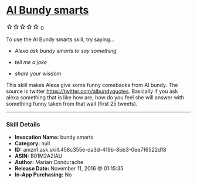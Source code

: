# [Al Bundy smarts](http://alexa.amazon.com/#skills/amzn1.ask.skill.458c355e-da3d-419b-8bb3-0ee716522d18)
![0 stars](../../images/ic_star_border_black_18dp_1x.png)![0 stars](../../images/ic_star_border_black_18dp_1x.png)![0 stars](../../images/ic_star_border_black_18dp_1x.png)![0 stars](../../images/ic_star_border_black_18dp_1x.png)![0 stars](../../images/ic_star_border_black_18dp_1x.png) 0

To use the Al Bundy smarts skill, try saying...

* *Alexa ask bundy smarts to say something*

* *tell me a joke*

* *share your wisdom*

This skill makes Alexa give some funny comebacks from Al bundy. The source is twitter https://twitter.com/albundyquotes. Basically if you ask alexa something that is like how are, how do you feel she will answer with something funny taken from that wall (first 25 tweets).

***

### Skill Details

* **Invocation Name:** bundy smarts
* **Category:** null
* **ID:** amzn1.ask.skill.458c355e-da3d-419b-8bb3-0ee716522d18
* **ASIN:** B01M2A2IAU
* **Author:** Marian Condurache
* **Release Date:** November 11, 2016 @ 01:15:35
* **In-App Purchasing:** No
